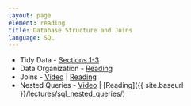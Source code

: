 ```yaml
---
layout: page
element: reading
title: Database Structure and Joins
language: SQL
---
```


* Tidy Data - [Sections 1-3](http://vita.had.co.nz/papers/tidy-data.pdf)
* Data Organization - [Reading](http://kbroman.org/dataorg/)
* Joins - [Video](https://www.youtube.com/watch?v=79EBoVPUzkE) \| [Reading](http://www.datacarpentry.org/sql-ecology-lesson/03-sql-joins-aliases.html) 
* Nested Queries - [Video](https://www.youtube.com/watch?v=oy0CojdyKTo) \| [Reading]({{ site.baseurl }}/lectures/sql_nested_queries/)